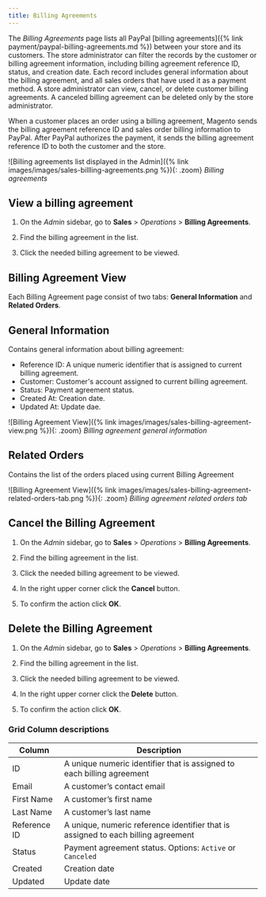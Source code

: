 ```yaml
---
title: Billing Agreements
---
```


The _Billing Agreements_ page lists all PayPal [billing agreements]({% link payment/paypal-billing-agreements.md %}) between your store and its customers. The store administrator can filter the records by the customer or billing agreement information, including billing agreement reference ID, status, and creation date. Each record includes general information about the billing agreement, and all sales orders that have used it as a payment method. A store administrator can view, cancel, or delete customer billing agreements. A canceled billing agreement can be deleted only by the store administrator.

When a customer places an order using a billing agreement, Magento sends the billing agreement reference ID and sales order billing information to PayPal. After PayPal authorizes the payment, it sends the billing agreement reference ID to both the customer and the store.

![Billing agreements list displayed in the Admin]({% link images/images/sales-billling-agreements.png %}){: .zoom}
_Billing agreements_

## View a billing agreement

1. On the _Admin_ sidebar, go to  **Sales** > _Operations_ > **Billing Agreements**.

1. Find the billing agreement in the list.

1. Click the needed billing agreement to be viewed.

## Billing Agreement View

Each Billing Agreement page consist of two tabs: **General Information** and **Related Orders**.

## General Information

Contains general information about billing agreement:

- Reference ID: A unique numeric identifier that is assigned to current billing agreement.
- Customer: Customer's account assigned to current billing agreement.
- Status: Payment agreement status.
- Created At: Creation date.
- Updated At: Update dae.

![Billing Agreement View]({% link images/images/sales-billing-agreement-view.png %}){: .zoom}
_Billing agreement general information_

## Related Orders

Contains the list of the orders placed using current Billing Agreement

![Billing Agreement View]({% link images/images/sales-billing-agreement-related-orders-tab.png %}){: .zoom}
_Billing agreement related orders tab_

## Cancel the Billing Agreement

1. On the _Admin_ sidebar, go to  **Sales** > _Operations_ > **Billing Agreements**.

1. Find the billing agreement in the list.

1. Click the needed billing agreement to be viewed.

1. In the right upper corner click the **Cancel** button.

1. To confirm the action click **OK**.

## Delete the Billing Agreement

1. On the _Admin_ sidebar, go to  **Sales** > _Operations_ > **Billing Agreements**.

1. Find the billing agreement in the list.

1. Click the needed billing agreement to be viewed.

1. In the right upper corner click the **Delete** button.

1. To confirm the action click **OK**.

### Grid Column descriptions

|Column|Description|
|--- |--- |
|ID|A unique numeric identifier that is assigned to each billing agreement|
|Email|A customer’s contact email|
|First Name|A customer’s first name|
|Last Name|A customer’s last name|
|Reference ID|A unique, numeric reference identifier that is assigned to each billing agreement|
|Status|Payment agreement status. Options: `Active` or `Canceled`|
|Created|Creation date|
|Updated|Update date|

